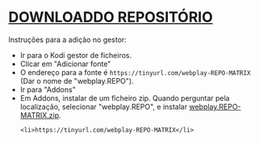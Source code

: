 # <a href="webplay.REPO-MATRIX.zip">DOWNLOADDO REPOSITÓRIO</a>

Instruções para a adição no gestor:


<p align="left">
  <ul>
    <li>Ir para o Kodi gestor de ficheiros.</li>
    <li>Clicar em "Adicionar fonte"</li>
    <li>O endereço para a fonte é <code>https://tinyurl.com/webplay-REPO-MATRIX</code> (Dar o nome de "webplay.REPO").</li>
    <li>Ir para "Addons"</li>
    <li>Em Addons, instalar de um ficheiro zip. Quando perguntar pela localização, selecionar "webplay.REPO", e instalar <a href="webplay.REPO-MATRIX.zip">webplay.REPO-MATRIX.zip</a>.</li>
    
    <li>https://tinyurl.com/webplay-REPO-MATRIX</li>
    
</ul>

                                      
                                       

</p>


